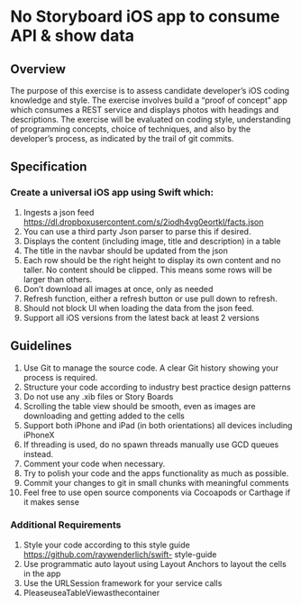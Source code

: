# No Storyboard iOS app to consume API & show data
## Overview

The purpose of this exercise is to assess candidate developer’s iOS coding knowledge and style. The exercise involves build a “proof of concept” app which consumes a REST service and displays photos with headings and descriptions. The exercise will be evaluated on coding style, understanding of programming concepts, choice of techniques, and also by the developer’s process, as indicated by the trail of git commits.

## Specification
### Create a universal iOS app using Swift which:

1.  Ingests a json feed https://dl.dropboxusercontent.com/s/2iodh4vg0eortkl/facts.json
2.  You can use a third party Json parser to parse this if desired.
3.  Displays the content (including image, title and description) in a table
4.  The title in the navbar should be updated from the json
5.  Each row should be the right height to display its own content and no taller. No content should be clipped. This means some rows will be larger than others.
6.  Don’t download all images at once, only as needed
7.  Refresh function, either a refresh button or use pull down to refresh.
8.  Should not block UI when loading the data from the json feed.
9.  Support all iOS versions from the latest back at least 2 versions

## Guidelines
1.  Use Git to manage the source code. A clear Git history showing your process is required.
2.  Structure your code according to industry best practice design patterns
3.  Do not use any .xib files or Story Boards
4.  Scrolling the table view should be smooth, even as images are downloading and getting
added to the cells
5.  Support both iPhone and iPad (in both orientations) all devices including iPhoneX
6.  If threading is used, do no spawn threads manually use GCD queues instead.
7.  Comment your code when necessary.
8.  Try to polish your code and the apps functionality as much as possible.
9.  Commit your changes to git in small chunks with meaningful comments
10.  Feel free to use open source components via Cocoapods or Carthage if it makes sense

### Additional Requirements

1. Style your code according to this style guide https://github.com/raywenderlich/swift- style-guide
2. Use programmatic auto layout using Layout Anchors to layout the cells in the app
3. Use the URLSession framework for your service calls
4. PleaseuseaTableViewasthecontainer
